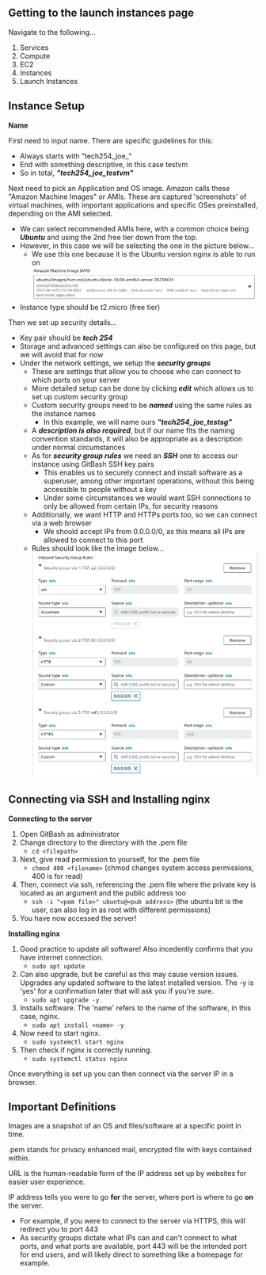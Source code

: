 ## Getting to the launch instances page
Navigate to the following...
1. Services
2. Compute
3. EC2
4. Instances
5. Launch Instances

## Instance Setup
**Name**

First need to input name. There are specific guidelines for this:
- Always starts with "tech254_joe_"
- End with something descriptive, in this case testvm
- So in total, ***"tech254_joe_testvm"***

Next need to pick an Application and OS image. Amazon calls these "Amazon Machine Images" or AMIs. These are captured 'screenshots' of virtual machines, with important applications and specific OSes preinstalled, depending on the AMI selected.
- We can select recommended AMIs here, with a common choice being ***Ubuntu*** and using the 2nd free tier down from the top.
- However, in this case we will be selecting the one in the picture below...
  - We use this one because it is the Ubuntu version nginx is able to run on
![1.png](1.png)
- Instance type should be t2.micro (free tier)

Then we set up security details...
- Key pair should be ***tech 254***
- Storage and advanced settings can also be configured on this page, but we will avoid that for now
- Under the network settings, we setup the ***security groups***
  - These are settings that allow you to choose who can connect to which ports on your server
  - More detailed setup can be done by clicking ***edit*** which allows us to set up custom security group
  - Custom security groups need to be ***named*** using the same rules as the instance names
    - In this example, we will name ours ***"tech254_joe_testsg"***
  - A ***description is also required***, but if our name fits the naming convention standards, it will also be appropriate as a description under normal circumstances
  - As for ***security group rules*** we need an ***SSH*** one to access our instance using GitBash SSH key pairs
    - This enables us to securely connect and install software as a superuser, among other important operations, without this being accessible to people without a key
    - Under some circumstances we would want SSH connections to only be allowed from certain IPs, for security reasons
  - Additionally, we want HTTP and HTTPs ports too, so we can connect via a web browser
    - We should accept IPs from 0.0.0.0/0, as this means all IPs are allowed to connect to this port
  - Rules should look like the image below... 
![2.png](2.png)

## Connecting via SSH and Installing nginx

**Connecting to the server**
1. Open GitBash as administrator
2. Change directory to the directory with the .pem file
   - `cd <filepath>`
3. Next, give read permission to yourself, for the .pem file 
   - `chmod 400 <filename>` (chmod changes system access permissions, 400 is for read)
4. Then, connect via ssh, referencing the .pem file where the private key is located as an argument and the public address too
   - `ssh -i "<pem file>" ubuntu@<pub address>` (the ubuntu bit is the user, can also log in as root with different permissions)
5. You have now accessed the server!

**Installing nginx**
1. Good practice to update all software! Also incedently confirms that you have internet connection.
   - `sudo apt update`
2. Can also upgrade, but be careful as this may cause version issues. Upgrades any updated software to the latest installed version. The -y is 'yes' for a confirmation later that will ask you if you're sure.
   - `sudo apt upgrade -y`
3. Installs software. The 'name' refers to the name of the software, in this case, nginx.
   - `sudo apt install <name> -y`
4. Now need to start nginx.
   - `sudo systemctl start nginx`
5. Then check if nginx is correctly running.
   - `sudo systemctl status nginx`

Once everything is set up you can then connect via the server IP in a browser.

## Important Definitions

Images are a snapshot of an OS and files/software at a specific point in time.

.pem stands for privacy enhanced mail, encrypted file with keys contained within.

URL is the human-readable form of the IP address set up by websites for easier user experience.

IP address tells you were to go **for** the server, where port is where to go **on** the server.
- For example, if you were to connect to the server via HTTPS, this will redirect you to port 443
- As security groups dictate what IPs can and can't connect to what ports, and what ports are available, port 443 will be the intended port for end users, and will likely direct to something like a homepage for example.
